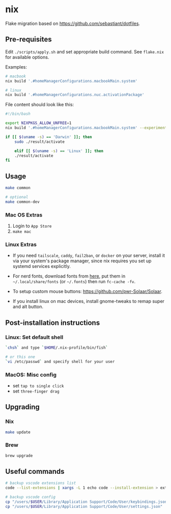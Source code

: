 # nix

Flake migration based on <https://github.com/sebastiant/dotfiles>.

## Pre-requisites

Edit `./scripts/apply.sh` and set appropriate build command. See `flake.nix` for available options.

Examples:

```bash
# macbook
nix build '.#homeManagerConfigurations.macbookMain.system'

# linux
nix build '.#homeManagerConfigurations.nuc.activationPackage'
```

File content should look like this:

```bash
#!/bin/bash

export NIXPKGS_ALLOW_UNFREE=1
nix build '.#homeManagerConfigurations.macbookMain.system' --experimental-features 'nix-command flakes'  --impure

if [[ $(uname -s) == 'Darwin' ]]; then
    sudo ./result/activate

    elif [[ $(uname -s) == 'Linux' ]]; then
    ./result/activate
fi
```

## Usage

```bash
make common

# optional
make common-dev
```

### Mac OS Extras

1. Login to `App Store`
2. `make mac`

### Linux Extras

- If you need `tailscale`, `caddy`, `fail2ban`, or `docker` on your server, install it via your system's package manager, since nix requires you set up systemd services explicitly.

- For nerd fonts, download fonts from [here](https://github.com/ryanoasis/nerd-fonts/releases), put them in `~/.local/share/fonts` (or `~/.fonts`) then run `fc-cache -fv`.

- To setup custom mouse buttons: <https://github.com/pwr-Solaar/Solaar>.
- If you install linux on mac devices, install gnome-tweaks to remap super and alt button.

## Post-installation instructions

### Linux: Set default shell

```bash
`chsh` and type `$HOME/.nix-profile/bin/fish`

# or this one
`vi /etc/passwd` and specify shell for your user
```

### MacOS: Misc config

- set `tap to single click`
- set `three-finger drag`

## Upgrading

### Nix

```bash
make update
```

### Brew

```bash
brew upgrade
```

## Useful commands

```bash
# backup vscode extensions list
code --list-extensions | xargs -L 1 echo code --install-extension > ext_install.sh

# backup vscode config
cp "/users/$USER/Library/Application Support/Code/User/keybindings.json" .
cp "/users/$USER/Library/Application Support/Code/User/settings.json" .
```
